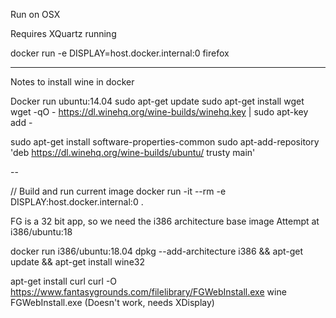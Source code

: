 Run on OSX

Requires XQuartz running

docker run -e DISPLAY=host.docker.internal:0 firefox



----

Notes to install wine in docker

Docker run ubuntu:14.04
sudo apt-get update
sudo apt-get install wget
wget -qO - https://dl.winehq.org/wine-builds/winehq.key | sudo apt-key add -

sudo apt-get install software-properties-common
sudo apt-add-repository 'deb https://dl.winehq.org/wine-builds/ubuntu/ trusty main'


--

// Build and run current image
docker run -it --rm -e DISPLAY:host.docker.internal:0 .

FG is a 32 bit app, so we need the i386 architecture base image
Attempt at i386/ubuntu:18

docker run i386/ubuntu:18.04
dpkg --add-architecture i386 &&
  apt-get update &&
  apt-get install wine32

apt-get install curl
curl -O https://www.fantasygrounds.com/filelibrary/FGWebInstall.exe
wine FGWebInstall.exe (Doesn't work, needs XDisplay)
